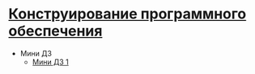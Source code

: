 # [Конструирование программного обеспечения](https://www.hse.ru/edu/courses/402853288)

- Мини ДЗ
    - [Мини ДЗ 1](mini-hw-1)